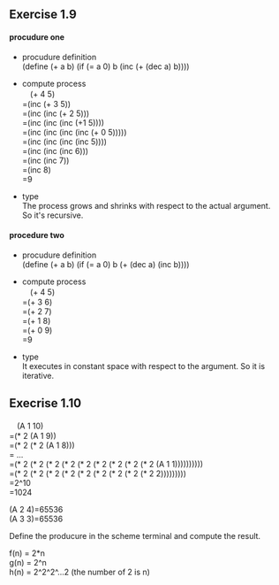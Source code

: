 ## Exercise 1.9

#### procudure one  
 - procudure definition  
(define (+ a b)
(if (= a 0) b (inc (+ (dec a) b))))  

 - compute process  
　(+ 4 5)  
=(inc (+ 3 5))  
=(inc (inc (+ 2 5)))  
=(inc (inc (inc (+1 5))))  
=(inc (inc (inc (inc (+ 0 5)))))  
=(inc (inc (inc (inc 5))))  
=(inc (inc (inc 6)))  
=(inc (inc 7))  
=(inc 8)  
=9  

 - type  
The process grows and shrinks with respect to the actual argument.  
So it's recursive.

#### procedure two  
 - procudure definition  
(define (+ a b)
(if (= a 0) b (+ (dec a) (inc b))))

 - compute process  
　(+ 4 5)  
=(+ 3 6)  
=(+ 2 7)  
=(+ 1 8)  
=(+ 0 9)  
=9  

 - type  
 It executes in constant space with respect to the argument.
 So it is iterative.  

## Execrise 1.10

　(A 1 10)   
=(* 2 (A 1 9))  
=(* 2 (* 2 (A 1 8)))  
= ...  
=(* 2 (* 2 (* 2 (* 2 (* 2 (* 2 (* 2 (* 2 (* 2 (A 1 1))))))))))  
=(* 2 (* 2 (* 2 (* 2 (* 2 (* 2 (* 2 (* 2 (* 2 2)))))))))  
=2^10  
=1024

(A 2 4)=65536  
(A 3 3)=65536

Define the producure in the scheme terminal and compute the result.  

f(n) = 2*n  
g(n) = 2^n  
h(n) = 2^2^2^...2 (the number of 2 is n)  



